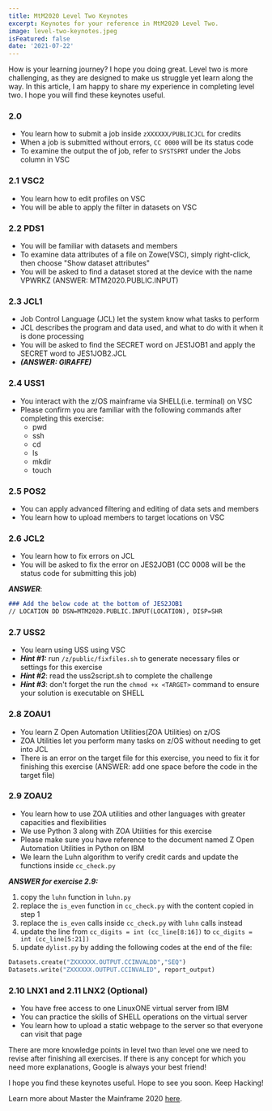 ```yaml
---
title: MtM2020 Level Two Keynotes
excerpt: Keynotes for your reference in MtM2020 Level Two.
image: level-two-keynotes.jpeg
isFeatured: false
date: '2021-07-22'
---
```


How is your learning journey? I hope you doing great. Level two is more challenging, as they are designed to make us struggle yet learn along the way. In this article, I am happy to share my experience in completing level two. I hope you will find these keynotes useful. 

### **2.0**
* You learn how to submit a job inside `zXXXXXX/PUBLICJCL` for credits
* When a job is submitted without errors, `CC 0000` will be its status code
* To examine the output the of job, refer to `SYSTSPRT` under the Jobs column in VSC

### 2.1 VSC2
* You learn how to edit profiles on VSC
* You will be able to apply the filter in datasets on VSC

### 2.2 PDS1
- You will be familiar with datasets and members
- To examine data attributes of a file on Zowe(VSC), simply right-click, then choose "Show dataset attributes"
- You will be asked to find a dataset stored at the device with the name VPWRKZ 
(ANSWER: MTM2020.PUBLIC.INPUT)

### 2.3 JCL1
* Job Control Language (JCL) let the system know what tasks to perform
* JCL describes the program and data used, and what to do with it when it is done processing
* You will be asked to find the SECRET word on JES1JOB1 and apply the SECRET word to JES1JOB2.JCL
* ***_(ANSWER: GIRAFFE)_***

### 2.4 USS1
* You interact with the z/OS mainframe via SHELL(i.e. terminal) on VSC
* Please confirm you are familiar with the following commands after completing this exercise:
	-	pwd
	-	ssh
	-	cd
	-	ls
	-	mkdir
	-	touch

### 2.5 POS2
* You can apply advanced filtering and editing of data sets and members
* You learn how to upload members to target locations on VSC

### 2.6 JCL2
* You learn how to fix errors on JCL
* You will be asked to fix the error on JES2JOB1 (CC 0008 will be the status code for submitting this job)

***_ANSWER_***: 

```md
### Add the below code at the bottom of JES2JOB1
// LOCATION DD DSN=MTM2020.PUBLIC.INPUT(LOCATION), DISP=SHR
```

### 2.7 USS2
* You learn using USS using VSC
* ***Hint #1:*** run `/z/public/fixfiles.sh` to generate necessary files or settings for this exercise
* ***Hint #2***: read the uss2script.sh to complete the challenge
* ***Hint #3***: don't forget the run the `chmod +x <TARGET>` command to ensure your solution is executable on SHELL

### 2.8 ZOAU1
* You learn Z Open Automation Utilities(ZOA Utilities) on z/OS
* ZOA Utilities let you perform many tasks on z/OS without needing to get into JCL
* There is an error on the target file for this exercise, you need to fix it for finishing this exercise
(ANSWER: add one space before the code in the target file)

### 2.9 ZOAU2
* You learn how to use ZOA utilities and other languages with greater capacities and flexibilities 
* We use Python 3 along with ZOA Utilities for this exercise
* Please make sure you have reference to the document named Z Open Automation Utilities in Python on IBM
* We learn the Luhn algorithm to verify credit cards and update the functions inside `cc_check.py`

***ANSWER for exercise 2.9:***

1. copy the `luhn` function in `luhn.py` 
2. replace the `is_even` function in `cc_check.py` with the content copied in step 1
3. replace the `is_even` calls inside `cc_check.py` with `luhn` calls instead
4. update the line from `cc_digits = int (cc_line[8:16])` to `cc_digits = int (cc_line[5:21])`
5. update `dylist.py` by adding the following codes at the end of the file:

```py
Datasets.create("ZXXXXXX.OUTPUT.CCINVALDD","SEQ")
Datasets.write("ZXXXXXX.OUTPUT.CCINVALID", report_output)
```

### 2.10 LNX1 and 2.11 LNX2 (Optional)
* You have free access to one LinuxONE virtual server from IBM
* You can practice the skills of SHELL operations on the virtual server
* You learn how to upload a static webpage to the server so that everyone can visit that page

There are more knowledge points in level two than level one we need to revise after finishing all exercises. If there is any concept for which you need more explanations,  Google is always your best friend!

I hope you find these keynotes useful. Hope to see you soon. Keep Hacking!

Learn more about Master the Mainframe 2020 [here](https://www.ibm.com/it-infrastructure/z/education/master-the-mainframe).